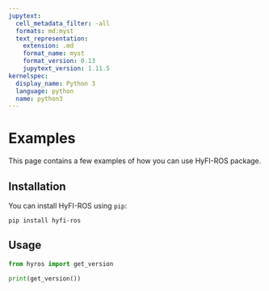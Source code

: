 ```yaml
---
jupytext:
  cell_metadata_filter: -all
  formats: md:myst
  text_representation:
    extension: .md
    format_name: myst
    format_version: 0.13
    jupytext_version: 1.11.5
kernelspec:
  display_name: Python 3
  language: python
  name: python3
---
```


# Examples

This page contains a few examples of how you can use HyFI-ROS package.

## Installation

You can install HyFI-ROS using `pip`:

```{code-cell}
pip install hyfi-ros
```

## Usage

```python
from hyros import get_version

print(get_version())
```

